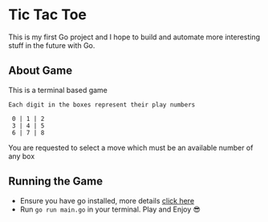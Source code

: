 # Tic Tac Toe
This is my first Go project and I hope to build and automate more interesting stuff in the future with Go.

## About Game
This is a terminal based game

```
Each digit in the boxes represent their play numbers

 0 | 1 | 2 
 3 | 4 | 5 
 6 | 7 | 8 
```

You are requested to select a move which must be an available number of any box

## Running the Game
- Ensure you have go installed, more details [click here](https://golang.org/doc/code.html)
- Run `go run main.go` in your terminal. Play and Enjoy 😎
